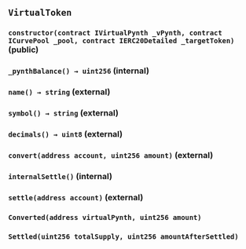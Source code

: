 ## `VirtualToken`

### `constructor(contract IVirtualPynth _vPynth, contract ICurvePool _pool, contract IERC20Detailed _targetToken)` (public)

### `_pynthBalance() → uint256` (internal)

### `name() → string` (external)

### `symbol() → string` (external)

### `decimals() → uint8` (external)

### `convert(address account, uint256 amount)` (external)

### `internalSettle()` (internal)

### `settle(address account)` (external)

### `Converted(address virtualPynth, uint256 amount)`

### `Settled(uint256 totalSupply, uint256 amountAfterSettled)`
